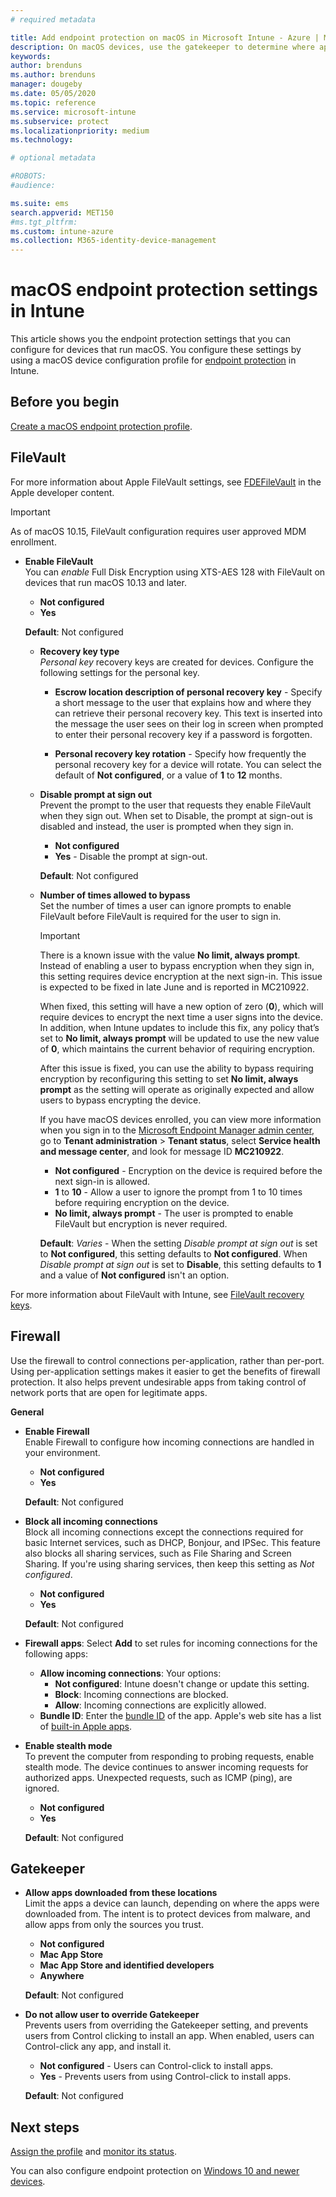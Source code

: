```yaml
---
# required metadata

title: Add endpoint protection on macOS in Microsoft Intune - Azure | Microsoft Docs
description: On macOS devices, use the gatekeeper to determine where apps can be installed, including the mac app store. Also enable or configure a firewall allow specific apps, blocks specifics apps, use stealth mode, and even block certain types of incoming connections using Microsoft Intune.
keywords:
author: brenduns
ms.author: brenduns
manager: dougeby
ms.date: 05/05/2020
ms.topic: reference
ms.service: microsoft-intune
ms.subservice: protect
ms.localizationpriority: medium
ms.technology:

# optional metadata

#ROBOTS:
#audience:

ms.suite: ems
search.appverid: MET150
#ms.tgt_pltfrm:
ms.custom: intune-azure
ms.collection: M365-identity-device-management
---
```


# macOS endpoint protection settings in Intune  

This article shows you the endpoint protection settings that you can configure for devices that run macOS. You configure these settings by using a macOS device configuration profile for [endpoint protection](endpoint-protection-configure.md) in Intune.  

## Before you begin

[Create a macOS endpoint protection profile](endpoint-protection-configure.md).

## FileVault

For more information about Apple FileVault settings, see [FDEFileVault](https://developer.apple.com/documentation/devicemanagement/fdefilevault) in the Apple developer content. 

> [!IMPORTANT]  
> As of macOS 10.15, FileVault configuration requires user approved MDM enrollment. 

- **Enable FileVault**  
  You can *enable* Full Disk Encryption using XTS-AES 128 with FileVault on devices that run macOS 10.13 and later.  
  - **Not configured**  
  - **Yes**  

  **Default**: Not configured  

  - **Recovery key type**  
    *Personal key* recovery keys are created for devices. Configure the following settings for the personal key.  

    - **Escrow location description of personal recovery key** - Specify a short message to the user that explains how and where they can retrieve their personal recovery key. This text is inserted into the message the user sees on their log in screen when prompted to enter their personal recovery key if a password is forgotten.  

    - **Personal recovery key rotation** - Specify how frequently the personal recovery key for a device will rotate. You can select the default of **Not configured**, or a value of **1** to **12** months.  

  - **Disable prompt at sign out**  
    Prevent the prompt to the user that requests they enable FileVault when they sign out.  When set to Disable, the prompt at sign-out is disabled and instead, the user is prompted when they sign in.  
    - **Not configured**  
    - **Yes** - Disable the prompt at sign-out.

    **Default**: Not configured  

  - **Number of times allowed to bypass**  
  Set the number of times a user can ignore prompts to enable FileVault before FileVault is required for the user to sign in. 

    > [!IMPORTANT]
    >
    > There is a known issue with the value **No limit, always prompt**. Instead of enabling a user to bypass encryption when they sign in, this setting requires device encryption at the next sign-in. This issue is expected to be fixed in late June and is reported in MC210922.
    >
    > When fixed, this setting will have a new option of zero (**0**), which will require devices to encrypt the next time a user signs into the device. In addition, when Intune updates to include this fix, any policy that’s set to **No limit, always prompt** will be updated to use the new value of **0**, which maintains the current behavior of requiring encryption.
    >
    > After this issue is fixed, you can use the ability to bypass requiring encryption by reconfiguring this setting to set **No limit, always prompt** as the setting will operate as originally expected and allow users to bypass encrypting the device.
    >
    > If you have macOS devices enrolled, you can view more information when you sign in to the [Microsoft Endpoint Manager admin center](https://go.microsoft.com/fwlink/?linkid=2109431), go to **Tenant administration** > **Tenant status**, select **Service health and message center**, and look for message ID **MC210922**.

    - **Not configured** - Encryption on the device is required before the next sign-in is allowed.  
    - **1** to **10** - Allow a user to ignore the prompt from 1 to 10 times before requiring encryption on the device.  
    - **No limit, always prompt** - The user is prompted to enable FileVault but encryption is never required.  
 
    **Default**: *Varies* - When the setting *Disable prompt at sign out* is set to **Not configured**, this setting defaults to **Not configured**. When *Disable prompt at sign out* is set to **Disable**, this setting defaults to **1** and a value of **Not configured** isn't an option.

For more information about FileVault with Intune, see [FileVault recovery keys](encryption-monitor.md#filevault-recovery-keys).

## Firewall  

Use the firewall to control connections per-application, rather than per-port. Using per-application settings makes it easier to get the benefits of firewall protection. It also helps prevent undesirable apps from taking control of network ports that are open for legitimate apps.  

**General**
- **Enable Firewall**  
  Enable Firewall to configure how incoming connections are handled in your environment.  
  - **Not configured**  
  - **Yes**  

  **Default**: Not configured  

- **Block all incoming connections**  
  Block all incoming connections except the connections required for basic Internet services, such as DHCP, Bonjour, and IPSec. This feature also blocks all sharing services, such as File Sharing and Screen Sharing. If you're using sharing services, then keep this setting as *Not configured*.  
  - **Not configured**  
  - **Yes**  

  **Default**: Not configured  

- **Firewall apps**: Select **Add** to set rules for incoming connections for the following apps:
  - **Allow incoming connections**: Your options:
    - **Not configured**: Intune doesn't change or update this setting.
    - **Block**: Incoming connections are blocked.
    - **Allow**: Incoming connections are explicitly allowed.
  - **Bundle ID**: Enter the [bundle ID](../configuration/bundle-ids-built-in-ios-apps.md) of the app. Apple's web site has a list of [built-in Apple apps](https://support.apple.com/HT208094).

- **Enable stealth mode**  
  To prevent the computer from responding to probing requests, enable stealth mode. The device continues to answer incoming requests for authorized apps. Unexpected requests, such as ICMP (ping), are ignored.  
  - **Not configured**  
  - **Yes**  

  **Default**: Not configured  

## Gatekeeper  

- **Allow apps downloaded from these locations**  
  Limit the apps a device can launch, depending on where the apps were downloaded from. The intent is to protect devices from malware, and allow apps from only the sources you trust.  

  - **Not configured**  
  - **Mac App Store**  
  - **Mac App Store and identified developers**  
  - **Anywhere**  

  **Default**: Not configured  

- **Do not allow user to override Gatekeeper**  
  Prevents users from overriding the Gatekeeper setting, and prevents users from Control clicking to install an app. When enabled, users can Control-click any app, and install it.  

  - **Not configured** - Users can Control-click to install apps.  
  - **Yes** - Prevents users from using Control-click to install apps.  

  **Default**: Not configured  

## Next steps

[Assign the profile](../configuration/device-profile-assign.md) and [monitor its status](../configuration/device-profile-monitor.md).

You can also configure endpoint protection on [Windows 10 and newer devices](endpoint-protection-windows-10.md).
